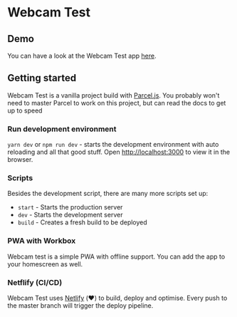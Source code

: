 # Webcam Test

## Demo
You can have a look at the Webcam Test app [here](https://).

## Getting started
Webcam Test is a vanilla project build with [Parcel.js](https://parceljs.org/). You probably won't need to master Parcel to work on this project, but can read the docs to get up to speed

### Run development environment
`yarn dev` or `npm run dev` - starts the development environment with auto reloading and all that good stuff.
Open [http://localhost:3000](http://localhost:3000) to view it in the browser.

### Scripts
Besides the development script, there are many more scripts set up:

* `start` - Starts the production server
* `dev` - Starts the development server
* `build` - Creates a fresh build to be deployed

### PWA with Workbox
Webcam test is a simple PWA with offline support. You can add the app to your homescreen as well.

### Netflify (CI/CD)
Webcam Test uses [Netlify](https://www.netlify.com/) (♥️) to build, deploy and optimise. Every push to the master branch will trigger the deploy pipeline.